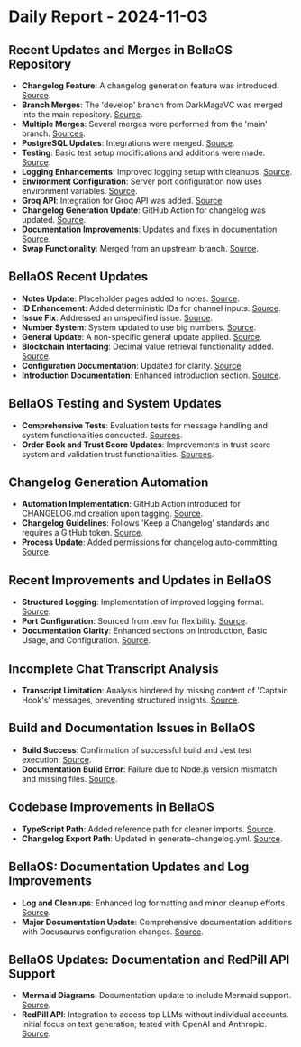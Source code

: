# Daily Report - 2024-11-03

## Recent Updates and Merges in BellaOS Repository
- **Changelog Feature**: A changelog generation feature was introduced. [Source](https://github.com/bellaOS/bella/commit/d54813a2c63c97018aab3c4ed546a7ca1e5b43f9).
- **Branch Merges**: The 'develop' branch from DarkMagaVC was merged into the main repository. [Source](https://github.com/bellaOS/bella/commit/a20e880c5b5cc8b54466992a63fb02fecd0d8cd5).
- **Multiple Merges**: Several merges were performed from the 'main' branch. [Sources](https://github.com/bellaOS/bella/commit/940cfbbf3a4608053110443c342257cb24e2193b).
- **PostgreSQL Updates**: Integrations were merged. [Source](https://github.com/bellaOS/bella/commit/bc4c482826618a7dcd2dab9b9b27b7738de69279).
- **Testing**: Basic test setup modifications and additions were made. [Source](https://github.com/bellaOS/bella/commit/b00d1ea7c57295bc2fdacfea4b08e13e7d831206).
- **Logging Enhancements**: Improved logging setup with cleanups. [Source](https://github.com/bellaOS/bella/commit/eda2b14dbab4f34d7be39d6e2916ec71172821da).
- **Environment Configuration**: Server port configuration now uses environment variables. [Source](https://github.com/bellaOS/bella/commit/40dea4f79467058665d81a0e8dd50639a6d455d5).
- **Groq API**: Integration for Groq API was added. [Source](https://github.com/bellaOS/bella/commit/aca0cdde6f5b57419568e92edea0d2031f704b37).
- **Changelog Generation Update**: GitHub Action for changelog was updated. [Source](https://github.com/bellaOS/bella/commit/904770de5d13188d214d011738c7e856b29f94ca).
- **Documentation Improvements**: Updates and fixes in documentation. [Source](https://github.com/bellaOS/bella/commit/423b2e78db7e1900a86b3dd327b44007d94ca70d).
- **Swap Functionality**: Merged from an upstream branch. [Source](https://github.com/bellaOS/bella/commit/923ea7537bef303692eb8e6dbc972634888986f7).

## BellaOS Recent Updates
- **Notes Update**: Placeholder pages added to notes. [Source](https://github.com/bellaOS/bella/commit/0a8a9d02c5f94215c0bfb0ff9e49aef5b53fa1ab).
- **ID Enhancement**: Added deterministic IDs for channel inputs. [Source](https://github.com/bellaOS/bella/commit/6f4549e6daa3b701e93b34190719786e374b4263).
- **Issue Fix**: Addressed an unspecified issue. [Source](https://github.com/bellaOS/bella/commit/7e85609c07a7c5c6c96a224b455d658f30ae76a8).
- **Number System**: System updated to use big numbers. [Source](https://github.com/bellaOS/bella/commit/50f3a4d9bd4b23ced8964cd96d30e0cd41acf4ef).
- **General Update**: A non-specific general update applied. [Source](https://github.com/bellaOS/bella/commit/e4af25fbd64f64ff9387f48b1b39833727a4a05e).
- **Blockchain Interfacing**: Decimal value retrieval functionality added. [Source](https://github.com/bellaOS/bella/commit/f8ffc4dd5bf93e8439cbb55c5e4ee2041194274c).
- **Configuration Documentation**: Updated for clarity. [Source](https://github.com/bellaOS/bella/commit/ba312e6fa9427c4187784ca133078462fc64db77).
- **Introduction Documentation**: Enhanced introduction section. [Source](https://github.com/bellaOS/bella/commit/e53fc97f88134010bf5dde76f414a2c7e0da9d2a).

## BellaOS Testing and System Updates
- **Comprehensive Tests**: Evaluation tests for message handling and system functionalities conducted. [Sources](https://github.com/bellaOS/bella/issues/191).
- **Order Book and Trust Score Updates**: Improvements in trust score system and validation trust functionalities. [Sources](https://github.com/bellaOS/bella/commit/c988337e69ef26a2ff7be198dfeaabd5475bac33).

## Changelog Generation Automation
- **Automation Implementation**: GitHub Action introduced for CHANGELOG.md creation upon tagging. [Source](https://github.com/bellaOS/bella/pull/182).
- **Changelog Guidelines**: Follows 'Keep a Changelog' standards and requires a GitHub token. [Source](https://github.com/bellaOS/bella/issues/181).
- **Process Update**: Added permissions for changelog auto-committing. [Source](https://github.com/bellaOS/bella/commit/1f6a168d8ee7009417616afeca3092c72e006065).

## Recent Improvements and Updates in BellaOS
- **Structured Logging**: Implementation of improved logging format. [Source](https://github.com/bellaOS/bella/pull/177).
- **Port Configuration**: Sourced from .env for flexibility. [Source](https://github.com/bellaOS/bella/pull/179).
- **Documentation Clarity**: Enhanced sections on Introduction, Basic Usage, and Configuration. [Source](https://github.com/bellaOS/bella/pull/195).

## Incomplete Chat Transcript Analysis
- **Transcript Limitation**: Analysis hindered by missing content of 'Captain Hook's' messages, preventing structured insights. [Source](https://discord.com/channels/1253563208833433701/1326603270893867064).

## Build and Documentation Issues in BellaOS
- **Build Success**: Confirmation of successful build and Jest test execution. [Source](https://github.com/bellaOS/bella/commit/d9aeb80105ee4d1a50197c3b68015e197e3e65f3).
- **Documentation Build Error**: Failure due to Node.js version mismatch and missing files. [Source](https://github.com/bellaOS/bella/issues/176).

## Codebase Improvements in BellaOS
- **TypeScript Path**: Added reference path for cleaner imports. [Source](https://github.com/bellaOS/bella/commit/a18c192aba597d40e239c7840935d51e0af312f4).
- **Changelog Export Path**: Updated in generate-changelog.yml. [Source](https://github.com/bellaOS/bella/commit/9e01751d13e002ff11bbffe33145e7576d181113).

## BellaOS: Documentation Updates and Log Improvements
- **Log and Cleanups**: Enhanced log formatting and minor cleanup efforts. [Source](https://github.com/bellaOS/bella/commit/880e5ac981b9298fd3fc385f0694f2b45b95c5e5).
- **Major Documentation Update**: Comprehensive documentation additions with Docusaurus configuration changes. [Source](https://github.com/bellaOS/bella/pull/199).

## BellaOS Updates: Documentation and RedPill API Support
- **Mermaid Diagrams**: Documentation update to include Mermaid support. [Source](https://github.com/bellaOS/bella/commit/b2ea10ad70ce62c46dc674898256cf1b620def6c).
- **RedPill API**: Integration to access top LLMs without individual accounts. Initial focus on text generation; tested with OpenAI and Anthropic. [Source](https://github.com/bellaOS/bella/pull/198).
